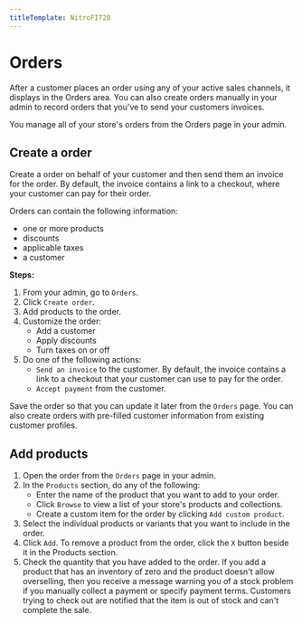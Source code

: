 ```yaml
---
titleTemplate: NitroFIT28
---
```


#   Orders
After a customer places an order using any of your active sales channels, it displays in the Orders area. You can also create orders manually in your admin to record orders that you've to send your customers invoices.

You manage all of your store's orders from the Orders page in your admin.

## Create a order
Create a order on behalf of your customer and then send them an invoice for the order. By default, the invoice contains a link to a checkout, where your customer can pay for their order.

Orders can contain the following information:

-   one or more products
-   discounts
-   applicable taxes
-   a customer

**Steps:**

1. From your admin, go to `Orders`.
2. Click `Create order`. 
3. Add products to the order.
4. Customize the order:
    -   Add a customer
    -   Apply discounts
    -   Turn taxes on or off
5. Do one of the following actions:
   -   `Send an invoice` to the customer. By default, the invoice contains a link to a checkout that your customer can use to pay for the order.
   -   `Accept payment` from the customer.

Save the order so that you can update it later from the `Orders` page.
You can also create orders with pre-filled customer information from existing customer profiles.

## Add products

1. Open the order from the `Orders` page in your admin.
2. In the `Products` section, do any of the following:
    -   Enter the name of the product that you want to add to your order.
    -   Click `Browse` to view a list of your store's products and collections.
    -   Create a custom item for the order by clicking `Add custom product`.
3. Select the individual products or variants that you want to include in the order.
4. Click `Add`. To remove a product from the order, click the `X` button beside it in the Products section.
5. Check the quantity that you have added to the order. If you add a product that has an inventory of zero and the product doesn't allow overselling, then you receive a message warning you of a stock problem if you manually collect a payment or specify payment terms. Customers trying to check out are notified that the item is out of stock and can't complete the sale.